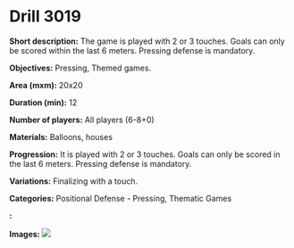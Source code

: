 # Drill 3019

**Short description:**
The game is played with 2 or 3 touches. Goals can only be scored within the last 6 meters. Pressing defense is mandatory.

**Objectives:**
Pressing, Themed games.

**Area (mxm):**
20x20

**Duration (min):**
12

**Number of players:**
All players (6-8+0)

**Materials:**
Balloons, houses

**Progression:**
It is played with 2 or 3 touches. Goals can only be scored in the last 6 meters. Pressing defense is mandatory.

**Variations:**
Finalizing with a touch.

**Categories:**
Positional Defense - Pressing, Thematic Games

**:**


**Images:**
![](https://www.coachingfutsal.com/\images\005fa637-a544-45a1-9640-08d7f6d28a6c_35.png)

